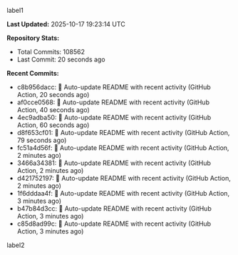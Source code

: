 
label1 
<!-- ACTIVITY_START -->
**Last Updated:** 2025-10-17 19:23:14 UTC

**Repository Stats:**
- Total Commits: 108562
- Last Commit: 20 seconds ago

**Recent Commits:**
- c8b956dacc: 🤖 Auto-update README with recent activity (GitHub Action, 20 seconds ago)
- af0cce0568: 🤖 Auto-update README with recent activity (GitHub Action, 40 seconds ago)
- 4ec9adba50: 🤖 Auto-update README with recent activity (GitHub Action, 60 seconds ago)
- d8f653cf01: 🤖 Auto-update README with recent activity (GitHub Action, 79 seconds ago)
- fc51a4d56f: 🤖 Auto-update README with recent activity (GitHub Action, 2 minutes ago)
- 3466a34381: 🤖 Auto-update README with recent activity (GitHub Action, 2 minutes ago)
- d421752197: 🤖 Auto-update README with recent activity (GitHub Action, 2 minutes ago)
- 1f6dddaa4f: 🤖 Auto-update README with recent activity (GitHub Action, 3 minutes ago)
- b47b84d3cc: 🤖 Auto-update README with recent activity (GitHub Action, 3 minutes ago)
- c85d8ad99c: 🤖 Auto-update README with recent activity (GitHub Action, 3 minutes ago)
<!-- ACTIVITY_END -->

label2
